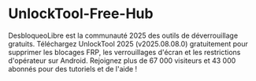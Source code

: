 # UnlockTool-Free-Hub
DesbloqueoLibre est la communauté 2025 des outils de déverrouillage gratuits. Téléchargez UnlockTool 2025 (v2025.08.08.0) gratuitement pour supprimer les blocages FRP, les verrouillages d'écran et les restrictions d'opérateur sur Android. Rejoignez plus de 67 000 visiteurs et 43 000 abonnés pour des tutoriels et de l'aide !
